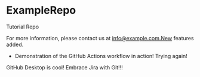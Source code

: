 # ExampleRepo
Tutorial Repo

For more information, please contact us at info@example.com.New features added.

- Demonstration of the GitHub Actions workflow in action! Trying again!

GitHub Desktop is cool!
Embrace Jira with Git!!!